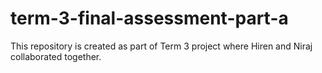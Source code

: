 # term-3-final-assessment-part-a
This repository is created as part of Term 3 project where Hiren and Niraj collaborated together.
